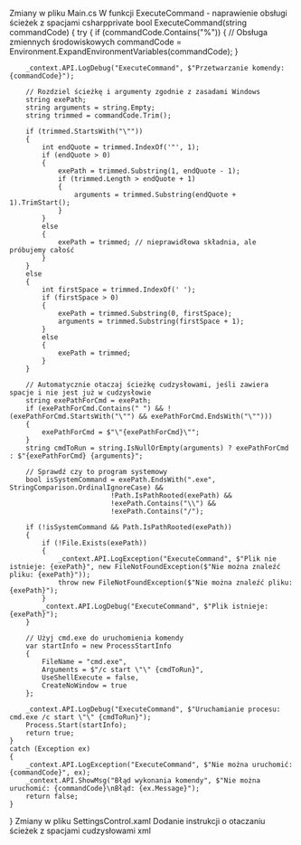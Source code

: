 Zmiany w pliku Main.cs
W funkcji ExecuteCommand - naprawienie obsługi ścieżek z spacjami
csharpprivate bool ExecuteCommand(string commandCode)
{
    try
    {
        if (commandCode.Contains("%"))
        {
            // Obsługa zmiennych środowiskowych
            commandCode = Environment.ExpandEnvironmentVariables(commandCode);
        }

        _context.API.LogDebug("ExecuteCommand", $"Przetwarzanie komendy: {commandCode}");

        // Rozdziel ścieżkę i argumenty zgodnie z zasadami Windows
        string exePath;
        string arguments = string.Empty;
        string trimmed = commandCode.Trim();

        if (trimmed.StartsWith("\""))
        {
            int endQuote = trimmed.IndexOf('"', 1);
            if (endQuote > 0)
            {
                exePath = trimmed.Substring(1, endQuote - 1);
                if (trimmed.Length > endQuote + 1)
                {
                    arguments = trimmed.Substring(endQuote + 1).TrimStart();
                }
            }
            else
            {
                exePath = trimmed; // nieprawidłowa składnia, ale próbujemy całość
            }
        }
        else
        {
            int firstSpace = trimmed.IndexOf(' ');
            if (firstSpace > 0)
            {
                exePath = trimmed.Substring(0, firstSpace);
                arguments = trimmed.Substring(firstSpace + 1);
            }
            else
            {
                exePath = trimmed;
            }
        }

        // Automatycznie otaczaj ścieżkę cudzysłowami, jeśli zawiera spacje i nie jest już w cudzysłowie
        string exePathForCmd = exePath;
        if (exePathForCmd.Contains(" ") && !(exePathForCmd.StartsWith("\"") && exePathForCmd.EndsWith("\"")))
        {
            exePathForCmd = $"\"{exePathForCmd}\"";
        }
        string cmdToRun = string.IsNullOrEmpty(arguments) ? exePathForCmd : $"{exePathForCmd} {arguments}";

        // Sprawdź czy to program systemowy
        bool isSystemCommand = exePath.EndsWith(".exe", StringComparison.OrdinalIgnoreCase) &&
                             !Path.IsPathRooted(exePath) &&
                             !exePath.Contains("\\") &&
                             !exePath.Contains("/");

        if (!isSystemCommand && Path.IsPathRooted(exePath))
        {
            if (!File.Exists(exePath))
            {
                _context.API.LogException("ExecuteCommand", $"Plik nie istnieje: {exePath}", new FileNotFoundException($"Nie można znaleźć pliku: {exePath}"));
                throw new FileNotFoundException($"Nie można znaleźć pliku: {exePath}");
            }
            _context.API.LogDebug("ExecuteCommand", $"Plik istnieje: {exePath}");
        }

        // Użyj cmd.exe do uruchomienia komendy
        var startInfo = new ProcessStartInfo
        {
            FileName = "cmd.exe",
            Arguments = $"/c start \"\" {cmdToRun}",
            UseShellExecute = false,
            CreateNoWindow = true
        };

        _context.API.LogDebug("ExecuteCommand", $"Uruchamianie procesu: cmd.exe /c start \"\" {cmdToRun}");
        Process.Start(startInfo);
        return true;
    }
    catch (Exception ex)
    {
        _context.API.LogException("ExecuteCommand", $"Nie można uruchomić: {commandCode}", ex);
        _context.API.ShowMsg("Błąd wykonania komendy", $"Nie można uruchomić: {commandCode}\nBłąd: {ex.Message}");
        return false;
    }
}
Zmiany w pliku SettingsControl.xaml
Dodanie instrukcji o otaczaniu ścieżek z spacjami cudzysłowami
xml<TextBlock Margin="0,15,0,5" TextWrapping="Wrap">
    <Run Text="Instrukcja:"/>
    <LineBreak/>
    <Run Text="- Klucz: unikalny identyfikator, który wpiszesz po głównym skrócie (np. jeśli główny to 'aa', a klucz to '1', wpiszesz 'aa1')."/>
    <LineBreak/>
    <Run Text="- Komenda/Ścieżka: pełna ścieżka do pliku .exe, skrótu .lnk lub komenda systemowa. Ścieżki z spacjami automatycznie otaczane cudzysłowami."/>
    <LineBreak/>
    <Run Text="- Przykłady: C:\Program Files\Notepad++\notepad++.exe, calc, cmd /c echo Hello"/>
    <LineBreak/>
    <Run Text="- Opis: krótki opis komendy wyświetlany w wynikach."/>
</TextBlock>

